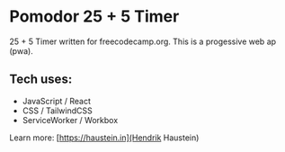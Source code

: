 # Pomodor 25 + 5 Timer

25 + 5 Timer written for freecodecamp.org. This is a progessive web ap (pwa).

## Tech uses:

* JavaScript / React
* CSS / TailwindCSS
* ServiceWorker / Workbox

Learn more: [https://haustein.in](Hendrik Haustein)